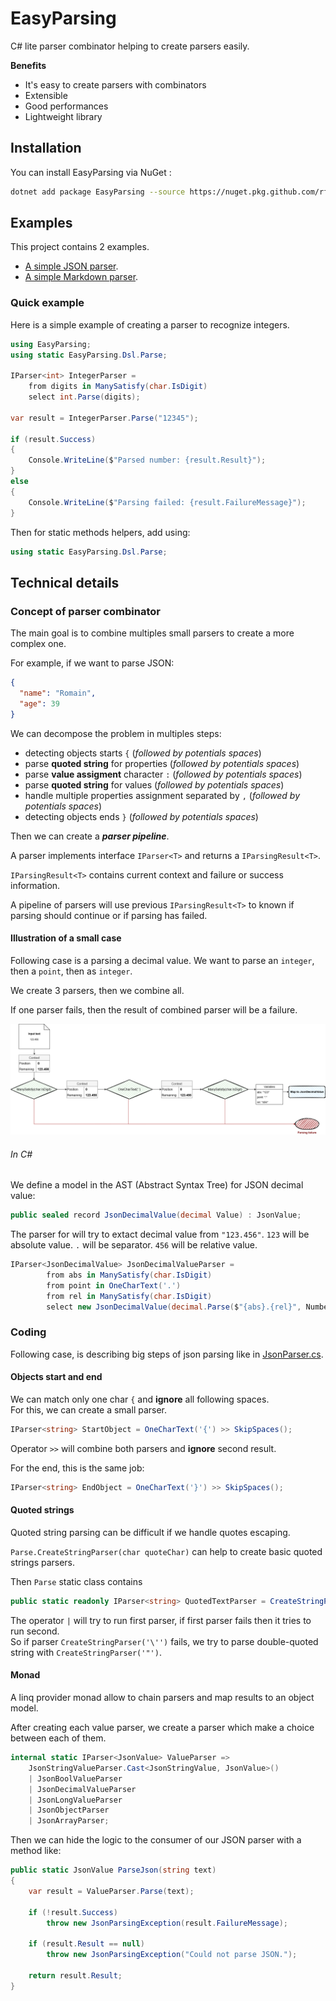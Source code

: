 # EasyParsing

C# lite parser combinator helping to create parsers easily.

**Benefits**
- It's easy to create parsers with combinators
- Extensible
- Good performances
- Lightweight  library

## Installation

You can install EasyParsing via NuGet :

```bash
dotnet add package EasyParsing --source https://nuget.pkg.github.com/rflechner/

```

## Examples

This project contains 2 examples.

- [A simple JSON parser](src/EasyParsing.Samples.Json/readme.md). 
- [A simple Markdown parser](src/EasyParsing.Samples.Markdown/readme.md). 


### Quick example

Here is a simple example of creating a parser to recognize integers.

```csharp
using EasyParsing;
using static EasyParsing.Dsl.Parse;

IParser<int> IntegerParser =
    from digits in ManySatisfy(char.IsDigit)
    select int.Parse(digits);

var result = IntegerParser.Parse("12345");

if (result.Success)
{
    Console.WriteLine($"Parsed number: {result.Result}");
}
else
{
    Console.WriteLine($"Parsing failed: {result.FailureMessage}");
}

```


Then for static methods helpers, add using:

```C#
using static EasyParsing.Dsl.Parse;
```

## Technical details

### Concept of parser combinator

The main goal is to combine multiples small parsers to create a more complex one.

For example, if we want to parse JSON:

```json
{
  "name": "Romain", 
  "age": 39
}
```

We can decompose the problem in multiples steps:
- detecting objects starts `{` (_followed by potentials spaces_)
- parse __quoted string__ for properties (_followed by potentials spaces_)
- parse __value assigment__ character `:` (_followed by potentials spaces_)
- parse __quoted string__ for values (_followed by potentials spaces_)
- handle multiple properties assignment separated by `,` (_followed by potentials spaces_)
- detecting objects ends `}` (_followed by potentials spaces_)

Then we can create a **_parser pipeline_**.

A parser implements interface `IParser<T>` and returns a `IParsingResult<T>`.

`IParsingResult<T>` contains current context and failure or success information.

A pipeline of parsers will use previous `IParsingResult<T>` to known if parsing should continue or if parsing has failed.


#### Illustration of a small case

Following case is a parsing a decimal value.
We want to parse an `integer`, then a `point`, then as `integer`.

We create 3 parsers, then we combine all.

If one parser fails, then the result of combined parser will be a failure.

![schema of pipeline](doc/images/parser_combinator_1.drawio.png "combinator explained")

###### In C#

We define a model in the AST (Abstract Syntax Tree) for JSON decimal value:

```C#
public sealed record JsonDecimalValue(decimal Value) : JsonValue;
```

The parser for will try to extact decimal value from `"123.456"`.
`123` will be absolute value.
`.` will be separator.
`456` will be relative value.

```C#
IParser<JsonDecimalValue> JsonDecimalValueParser =
        from abs in ManySatisfy(char.IsDigit)
        from point in OneCharText('.')
        from rel in ManySatisfy(char.IsDigit)
        select new JsonDecimalValue(decimal.Parse($"{abs}.{rel}", NumberStyles.AllowDecimalPoint, CultureInfo.InvariantCulture));
```

### Coding

Following case, is describing big steps of json parsing like in [JsonParser.cs](src/EasyParsing.Samples.Json/JsonParser.cs). 

#### Objects start and end

We can match only one char `{` and __ignore__ all following spaces.  
For this, we can create a small parser.

```C#
IParser<string> StartObject = OneCharText('{') >> SkipSpaces();
```

Operator `>>` will combine both parsers and __ignore__ second result.

For the end, this is the same job:

```C#
IParser<string> EndObject = OneCharText('}') >> SkipSpaces();
```

#### Quoted strings

Quoted string parsing can be difficult if we handle quotes escaping.

`Parse.CreateStringParser(char quoteChar)` can help to create basic quoted strings parsers.

Then `Parse` static class contains

```C#
public static readonly IParser<string> QuotedTextParser = CreateStringParser('\'') | CreateStringParser('"');
```

The operator `|` will try to run first parser, if first parser fails then it tries to run second.   
So if parser `CreateStringParser('\'')` fails, we try to parse double-quoted string with `CreateStringParser('"')`.

#### Monad

A linq provider monad allow to chain parsers and map results to an object model.



After creating each value parser, we create a parser which make a choice between each of them.

```C#
internal static IParser<JsonValue> ValueParser =>
    JsonStringValueParser.Cast<JsonStringValue, JsonValue>()
    | JsonBoolValueParser
    | JsonDecimalValueParser
    | JsonLongValueParser
    | JsonObjectParser
    | JsonArrayParser;
```

Then we can hide the logic to the consumer of our JSON parser with a method like:

```C#
public static JsonValue ParseJson(string text)
{
    var result = ValueParser.Parse(text);
    
    if (!result.Success)
        throw new JsonParsingException(result.FailureMessage);
    
    if (result.Result == null)
        throw new JsonParsingException("Could not parse JSON.");
    
    return result.Result;
}
```
